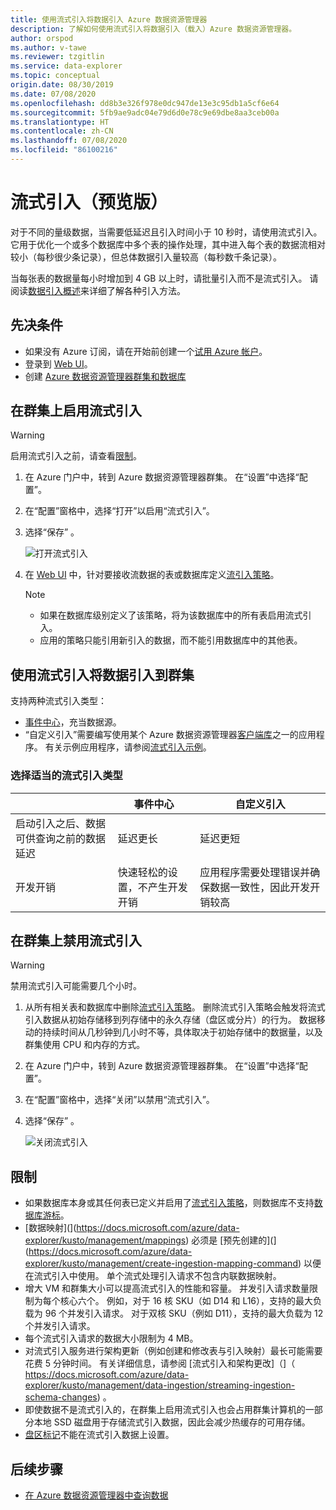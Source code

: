 ```yaml
---
title: 使用流式引入将数据引入 Azure 数据资源管理器
description: 了解如何使用流式引入将数据引入（载入）Azure 数据资源管理器。
author: orspod
ms.author: v-tawe
ms.reviewer: tzgitlin
ms.service: data-explorer
ms.topic: conceptual
origin.date: 08/30/2019
ms.date: 07/08/2020
ms.openlocfilehash: dd8b3e326f978e0dc947de13e3c95db1a5cf6e64
ms.sourcegitcommit: 5fb9ae9adc04e79d6d0e78c9e69dbe8aa3ceb00a
ms.translationtype: HT
ms.contentlocale: zh-CN
ms.lasthandoff: 07/08/2020
ms.locfileid: "86100216"
---
```

# <a name="streaming-ingestion-preview"></a>流式引入（预览版）

对于不同的量级数据，当需要低延迟且引入时间小于 10 秒时，请使用流式引入。 它用于优化一个或多个数据库中多个表的操作处理，其中进入每个表的数据流相对较小（每秒很少条记录），但总体数据引入量较高（每秒数千条记录）。 

当每张表的数据量每小时增加到 4 GB 以上时，请批量引入而不是流式引入。 请阅读[数据引入概述](ingest-data-overview.md)来详细了解各种引入方法。

## <a name="prerequisites"></a>先决条件

* 如果没有 Azure 订阅，请在开始前创建一个[试用 Azure 帐户](https://www.azure.cn/pricing/1rmb-trial/)。
* 登录到 [Web UI](https://dataexplorer.azure.cn/)。
* 创建 [Azure 数据资源管理器群集和数据库](create-cluster-database-portal.md)

## <a name="enable-streaming-ingestion-on-your-cluster"></a>在群集上启用流式引入

> [!WARNING]
> 启用流式引入之前，请查看[限制](#limitations)。

1. 在 Azure 门户中，转到 Azure 数据资源管理器群集。 在“设置”中选择“配置”。  
1. 在“配置”窗格中，选择“打开”以启用“流式引入”。  
1. 选择“保存” 。
 
    ![打开流式引入](media/ingest-data-streaming/streaming-ingestion-on.png)
 
1. 在 [Web UI](https://dataexplorer.azure.cn/) 中，针对要接收流数据的表或数据库定义[流引入策略](https://docs.microsoft.com/azure/data-explorer/kusto/management/streamingingestionpolicy)。 

    > [!NOTE]
    > * 如果在数据库级别定义了该策略，将为该数据库中的所有表启用流式引入。
    > * 应用的策略只能引用新引入的数据，而不能引用数据库中的其他表。

## <a name="use-streaming-ingestion-to-ingest-data-to-your-cluster"></a>使用流式引入将数据引入到群集

支持两种流式引入类型：

* [事件中心](ingest-data-event-hub.md)，充当数据源。
* “自定义引入”需要编写使用某个 Azure 数据资源管理器[客户端库](https://docs.microsoft.com/azure/data-explorer/kusto/api/client-libraries)之一的应用程序。 有关示例应用程序，请参阅[流式引入示例](https://github.com/Azure/azure-kusto-samples-dotnet/tree/master/client/StreamingIngestionSample)。

### <a name="choose-the-appropriate-streaming-ingestion-type"></a>选择适当的流式引入类型

|   |事件中心  |自定义引入  |
|---------|---------|---------|
|启动引入之后、数据可供查询之前的数据延迟   |    延迟更长     |   延迟更短      |
|开发开销    |   快速轻松的设置，不产生开发开销    |   应用程序需要处理错误并确保数据一致性，因此开发开销较高     |

## <a name="disable-streaming-ingestion-on-your-cluster"></a>在群集上禁用流式引入

> [!WARNING]
> 禁用流式引入可能需要几个小时。

1. 从所有相关表和数据库中删除[流式引入策略](https://docs.microsoft.com/azure/data-explorer/kusto/management/streamingingestionpolicy)。 删除流式引入策略会触发将流式引入数据从初始存储移到列存储中的永久存储（盘区或分片）的行为。 数据移动的持续时间从几秒钟到几小时不等，具体取决于初始存储中的数据量，以及群集使用 CPU 和内存的方式。
1. 在 Azure 门户中，转到 Azure 数据资源管理器群集。 在“设置”中选择“配置”。 
1. 在“配置”窗格中，选择“关闭”以禁用“流式引入”。  
1. 选择“保存” 。

    ![关闭流式引入](media/ingest-data-streaming/streaming-ingestion-off.png)

## <a name="limitations"></a>限制

* 如果数据库本身或其任何表已定义并启用了[流式引入策略](https://docs.microsoft.com/azure/data-explorer/kusto/management/streamingingestionpolicy)，则数据库不支持[数据库游标](https://docs.microsoft.com/azure/data-explorer/kusto/management/databasecursor)。
* [数据映射](](https://docs.microsoft.com/azure/data-explorer/kusto/management/mappings) 必须是 [预先创建的](](https://docs.microsoft.com/azure/data-explorer/kusto/management/create-ingestion-mapping-command) 以便在流式引入中使用。 单个流式处理引入请求不包含内联数据映射。
* 增大 VM 和群集大小可以提高流式引入的性能和容量。 并发引入请求数量限制为每个核心六个。 例如，对于 16 核 SKU（如 D14 和 L16），支持的最大负载为 96 个并发引入请求。 对于双核 SKU（例如 D11），支持的最大负载为 12 个并发引入请求。
* 每个流式引入请求的数据大小限制为 4 MB。
* 对流式引入服务进行架构更新（例如创建和修改表与引入映射）最长可能需要花费 5 分钟时间。 有关详细信息，请参阅 [流式引入和架构更改]（]（ https://docs.microsoft.com/azure/data-explorer/kusto/management/data-ingestion/streaming-ingestion-schema-changes) 。
* 即使数据不是流式引入的，在群集上启用流式引入也会占用群集计算机的一部分本地 SSD 磁盘用于存储流式引入数据，因此会减少热缓存的可用存储。
* [盘区标记](https://docs.microsoft.com/azure/data-explorer/kusto/management/extents-overview#extent-tagging)不能在流式引入数据上设置。

## <a name="next-steps"></a>后续步骤

* [在 Azure 数据资源管理器中查询数据](web-query-data.md)

